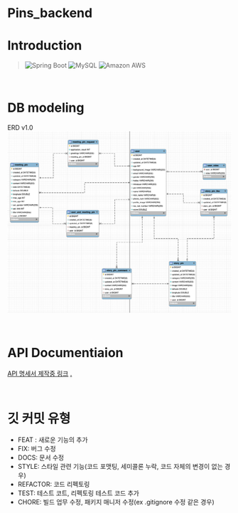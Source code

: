 # Pins_backend

# Introduction
> <img alt="Spring Boot" src ="https://img.shields.io/badge/Spring Boot-6DB33F.svg?&style=flat&logo=Spring-Boot&logoColor=white"/>
> <img alt="MySQL" src ="https://img.shields.io/badge/MySQL-4479A1.svg?&style=flat&logo=MySQL&logoColor=white"/>
> <img alt="Amazon AWS" src ="https://img.shields.io/badge/AWS-232F3E.svg?&style=flat&logo=Amazon-AWS&logoColor=white"/>

&nbsp;
&nbsp;
&nbsp;

# DB modeling
ERD v1.0
![v1.0-Erd](./erd/ERD-v1.png)

&nbsp;
&nbsp;
&nbsp;


# API Documentiaion
[API 명세서 제작중 링크](https://documenter.getpostman.com/view/14767155/TzzHksGm)
[.](https://github.com/wecode-bootcamp-korea/we-fish-backend/blob/master/README.md)

&nbsp;
&nbsp;
&nbsp;



# 깃 커밋 유형
* FEAT : 새로운 기능의 추가
* FIX: 버그 수정
* DOCS: 문서 수정
* STYLE: 스타일 관련 기능(코드 포맷팅, 세미콜론 누락, 코드 자체의 변경이 없는 경우)
* REFACTOR: 코드 리펙토링
* TEST: 테스트 코트, 리펙토링 테스트 코드 추가
* CHORE: 빌드 업무 수정, 패키지 매니저 수정(ex .gitignore 수정 같은 경우)
